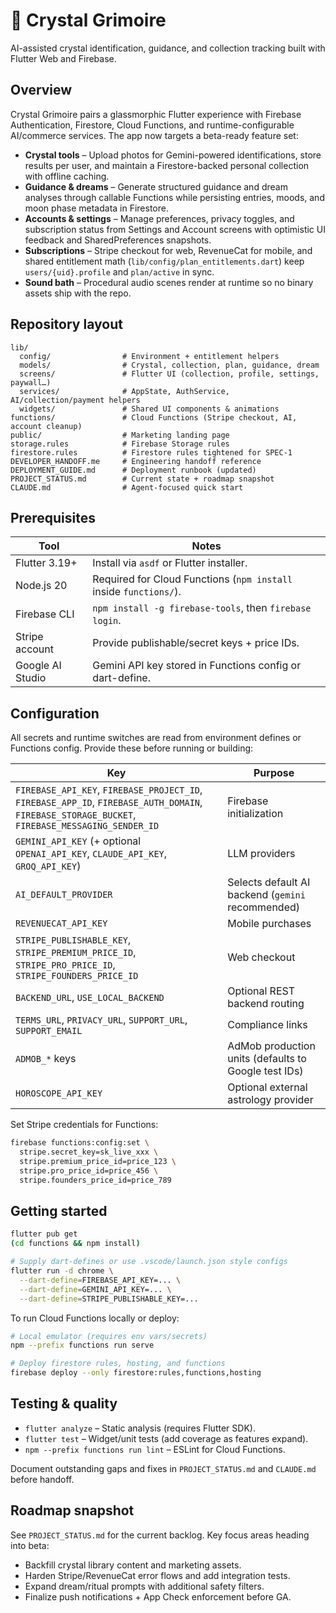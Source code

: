 # 🔮 Crystal Grimoire

AI-assisted crystal identification, guidance, and collection tracking built with Flutter Web and Firebase.

## Overview
Crystal Grimoire pairs a glassmorphic Flutter experience with Firebase Authentication, Firestore, Cloud Functions, and runtime-configurable AI/commerce services. The app now targets a beta-ready feature set:

- **Crystal tools** – Upload photos for Gemini-powered identifications, store results per user, and maintain a Firestore-backed personal collection with offline caching.
- **Guidance & dreams** – Generate structured guidance and dream analyses through callable Functions while persisting entries, moods, and moon phase metadata in Firestore.
- **Accounts & settings** – Manage preferences, privacy toggles, and subscription status from Settings and Account screens with optimistic UI feedback and SharedPreferences snapshots.
- **Subscriptions** – Stripe checkout for web, RevenueCat for mobile, and shared entitlement math (`lib/config/plan_entitlements.dart`) keep `users/{uid}.profile` and `plan/active` in sync.
- **Sound bath** – Procedural audio scenes render at runtime so no binary assets ship with the repo.

## Repository layout
```
lib/
  config/                # Environment + entitlement helpers
  models/                # Crystal, collection, plan, guidance, dream
  screens/               # Flutter UI (collection, profile, settings, paywall…)
  services/              # AppState, AuthService, AI/collection/payment helpers
  widgets/               # Shared UI components & animations
functions/               # Cloud Functions (Stripe checkout, AI, account cleanup)
public/                  # Marketing landing page
storage.rules            # Firebase Storage rules
firestore.rules          # Firestore rules tightened for SPEC-1
DEVELOPER_HANDOFF.me     # Engineering handoff reference
DEPLOYMENT_GUIDE.md      # Deployment runbook (updated)
PROJECT_STATUS.md        # Current state + roadmap snapshot
CLAUDE.md                # Agent-focused quick start
```

## Prerequisites
| Tool | Notes |
| ---- | ----- |
| Flutter 3.19+ | Install via `asdf` or Flutter installer. |
| Node.js 20 | Required for Cloud Functions (`npm install` inside `functions/`). |
| Firebase CLI | `npm install -g firebase-tools`, then `firebase login`. |
| Stripe account | Provide publishable/secret keys + price IDs. |
| Google AI Studio | Gemini API key stored in Functions config or dart-define. |

## Configuration
All secrets and runtime switches are read from environment defines or Functions config. Provide these before running or building:

| Key | Purpose |
| --- | --- |
| `FIREBASE_API_KEY`, `FIREBASE_PROJECT_ID`, `FIREBASE_APP_ID`, `FIREBASE_AUTH_DOMAIN`, `FIREBASE_STORAGE_BUCKET`, `FIREBASE_MESSAGING_SENDER_ID` | Firebase initialization |
| `GEMINI_API_KEY` (+ optional `OPENAI_API_KEY`, `CLAUDE_API_KEY`, `GROQ_API_KEY`) | LLM providers |
| `AI_DEFAULT_PROVIDER` | Selects default AI backend (`gemini` recommended) |
| `REVENUECAT_API_KEY` | Mobile purchases |
| `STRIPE_PUBLISHABLE_KEY`, `STRIPE_PREMIUM_PRICE_ID`, `STRIPE_PRO_PRICE_ID`, `STRIPE_FOUNDERS_PRICE_ID` | Web checkout |
| `BACKEND_URL`, `USE_LOCAL_BACKEND` | Optional REST backend routing |
| `TERMS_URL`, `PRIVACY_URL`, `SUPPORT_URL`, `SUPPORT_EMAIL` | Compliance links |
| `ADMOB_*` keys | AdMob production units (defaults to Google test IDs) |
| `HOROSCOPE_API_KEY` | Optional external astrology provider |

Set Stripe credentials for Functions:
```bash
firebase functions:config:set \
  stripe.secret_key=sk_live_xxx \
  stripe.premium_price_id=price_123 \
  stripe.pro_price_id=price_456 \
  stripe.founders_price_id=price_789
```

## Getting started
```bash
flutter pub get
(cd functions && npm install)

# Supply dart-defines or use .vscode/launch.json style configs
flutter run -d chrome \
  --dart-define=FIREBASE_API_KEY=... \
  --dart-define=GEMINI_API_KEY=... \
  --dart-define=STRIPE_PUBLISHABLE_KEY=...
```

To run Cloud Functions locally or deploy:
```bash
# Local emulator (requires env vars/secrets)
npm --prefix functions run serve

# Deploy firestore rules, hosting, and functions
firebase deploy --only firestore:rules,functions,hosting
```

## Testing & quality
- `flutter analyze` – Static analysis (requires Flutter SDK).
- `flutter test` – Widget/unit tests (add coverage as features expand).
- `npm --prefix functions run lint` – ESLint for Cloud Functions.

Document outstanding gaps and fixes in `PROJECT_STATUS.md` and `CLAUDE.md` before handoff.

## Roadmap snapshot
See `PROJECT_STATUS.md` for the current backlog. Key focus areas heading into beta:
- Backfill crystal library content and marketing assets.
- Harden Stripe/RevenueCat error flows and add integration tests.
- Expand dream/ritual prompts with additional safety filters.
- Finalize push notifications + App Check enforcement before GA.

